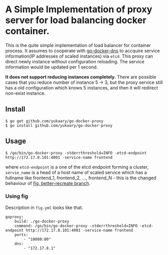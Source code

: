 A Simple Implementation of proxy server for load balancing docker container.
============================================================================

This is the quite simple implementation of load balancer for container process. It assumes to cooperate with [go-docker-dns](https://github.com/yukaary/go-docker-dns) to accquire service information(IP addresses of scaled instances) via `etcd`. This proxy can direct newly instance without configuration reloading. The service information would be updated per 1 second.

__It does not support reducing instances completely.__ There are possible cases that you reduce number of instance 5 -> 3, but the proxy service still has a old configuration which knows 5 instances, and then it will redirect non-exist instance.

## Install

```
$ go get github.com/yukaary/go-docker-proxy
$ go install github.com/yukaary/go-docker-proxy
```

## Usage

```
$ /go/bin/go-docker-proxy -stderrthreshold=INFO -etcd-endpoint http://172.17.8.101:4001 -service-name frontend
```

where `etcd-endpoint` is a one of the etcd endpoint forming a cluster, `servie_name` is a head of a host name of scaled service which has a fullname like frontend_1, frontend_2, ..., frontend_N - this is the changed behaviour of [fig, better-recreate branch](https://github.com/yukaary/fig/commits/better_recreate).

### Using fig

Description in `fig.yml` looks like that.

```
goproxy:
    build: ./go-docker-proxy
    command: /go/bin/go-docker-proxy -stderrthreshold=INFO -etcd-endpoint http://172.17.8.101:4001 -service-name frontend
    ports:
        - "10080:80"
    dns:
        - "172.17.8.1"
```
